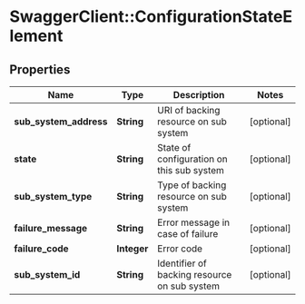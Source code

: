 # SwaggerClient::ConfigurationStateElement

## Properties
Name | Type | Description | Notes
------------ | ------------- | ------------- | -------------
**sub_system_address** | **String** | URI of backing resource on sub system | [optional] 
**state** | **String** | State of configuration on this sub system | [optional] 
**sub_system_type** | **String** | Type of backing resource on sub system | [optional] 
**failure_message** | **String** | Error message in case of failure | [optional] 
**failure_code** | **Integer** | Error code | [optional] 
**sub_system_id** | **String** | Identifier of backing resource on sub system | [optional] 


